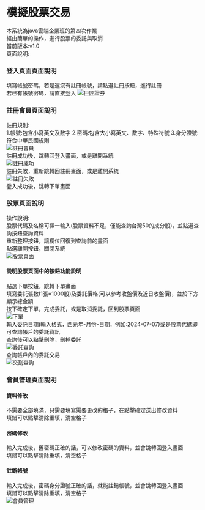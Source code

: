 # 模擬股票交易
本系統為java雲端企業班的第四次作業<br>
經由簡單的操作，進行股票的委託與取消<br>
當前版本:v1.0<br>
頁面說明:<br>
### 登入頁面頁面說明<br>
填寫帳號密碼，若是還沒有註冊帳號，請點選註冊按鈕，進行註冊<br>
若已有帳號密碼，請直接登入
![巨匠證券](巨匠證券.png)<br>
### 註冊會員頁面說明<br>
註冊規則:<br>
1.帳號:包含小寫英文及數字 2.密碼:包含大小寫英文、數字、特殊符號 3.身分證號:符合中華民國規則<br>
![註冊會員](註冊會員.png)<br>
註冊成功後，跳轉回登入畫面，或是離開系統<br>
![註冊成功](註冊成功.png)<br>
註冊失敗，重新跳轉回註冊畫面，或是離開系統<br>
![註冊失敗](註冊失敗.png)<br>
登入成功後，跳轉下單畫面<br>
### 股票頁面說明<br>
操作說明:<br>
股票代碼及名稱可擇一輸入(股票資料不足，僅能查詢台灣50的成分股)，並點選查詢按鈕查詢資料<br>
重新整理按鈕，讓欄位回復到查詢前的畫面<br>
點選離開按鈕，關閉系統<br>
![股票頁面](股票頁面.png)<br>
#### 說明股票頁面中的按鈕功能說明<br>
點選下單按鈕，跳轉下單畫面<br>
填寫委託張數(1張=1000股)及委託價格(可以參考收盤價及近日收盤價)，並於下方顯示總金額<br>
按下確定下單，完成委託，或是取消委託，回到股票頁面<br>
![下單](下單.png)<br>
輸入委託日期(輸入格式，西元年-月份-日期，例如:2024-07-07)或是股票代碼即可查詢帳戶的委託資訊<br>
查詢後可以點擊刪除，刪掉委託<br>
![委託查詢](委託查詢.png)<br>
查詢帳戶內的委託交易<br>
![交割查詢](交割查詢.png)<br>
### 會員管理頁面說明<br>
#### 資料修改<br>
不需要全部填滿，只需要填寫需要更改的格子，在點擊確定送出修改資料<br>
填錯可以點擊清除重填，清空格子<br>
#### 密碼修改<br>
輸入完成後，舊密碼正確的話，可以修改密碼的資料，並會跳轉回登入畫面<br>
填錯可以點擊清除重填，清空格子<br>
#### 註銷帳號<br>
輸入完成後，密碼身分證號正確的話，就能註銷帳號，並會跳轉回登入畫面<br>
填錯可以點擊清除重填，清空格子<br>
![會員管理](會員管理.png)<br>




